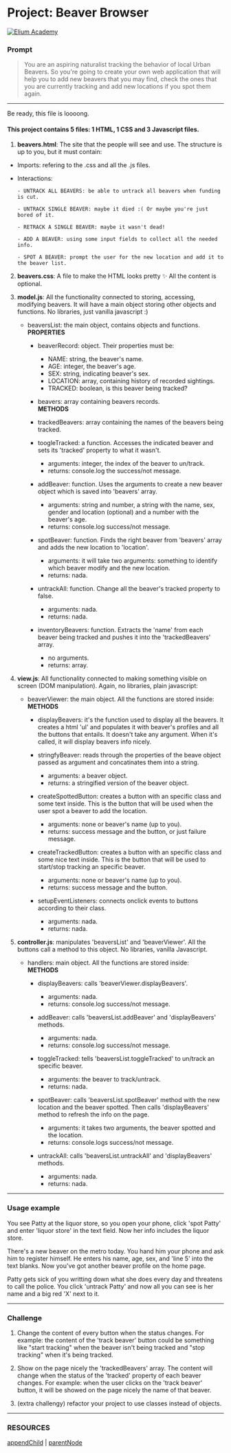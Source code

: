 # Project: Beaver Browser

[![Elium Academy](http://www.zoomby.es/img/Elium-Logo-200-px-Black-PNG.png)](http://www.elium.academy)


### Prompt

> You are an aspiring naturalist tracking the behavior of local Urban Beavers. So you're going to create your own web application that will help you to add new beavers that you may find, check the ones that you are currently tracking and add new locations if you spot them again.

---

Be ready, this file is loooong.

#### This project contains 5 files: 1 HTML, 1 CSS and 3 Javascript files.

1. **beavers.html**: The site that the people will see and use. The structure is up to you, but it must contain:  

  + Imports: refering to the .css and all the .js files.  
  + Interactions:

  		- UNTRACK ALL BEAVERS: be able to untrack all beavers when funding is cut.

  		- UNTRACK SINGLE BEAVER: maybe it died :( Or maybe you're just bored of it.

  		- RETRACK A SINGLE BEAVER: maybe it wasn't dead!

  		- ADD A BEAVER: using some input fields to collect all the needed info.

  		- SPOT A BEAVER: prompt the user for the new location and add it to the beaver list.

2. **beavers.css**: A file to make the HTML looks pretty :sparkles: All the content is optional.

3. **model.js**: All the functionality connected to storing, accessing, modifying beavers. It will have a main object storing other objects and functions. No libraries, just vanilla javascript :)

	+ beaversList: the main object, contains objects and functions.  
	**PROPERTIES**

		- beaverRecord: object. Their properties must be:

			* NAME: string, the beaver's name.  
			* AGE: integer, the beaver's age.  
			* SEX: string, indicating beaver's sex.  
			* LOCATION: array, containing history of recorded sightings.  
			* TRACKED: boolean, is this beaver being tracked?

		- beavers: array containing beavers records.  
	**METHODS**

		- trackedBeavers: array containing the names of the beavers being tracked.  
		- toogleTracked: a function. Accesses the indicated beaver and sets its 'tracked' property to what it wasn't.

			* arguments: integer, the index of the beaver to un/track.  
			* returns: console.log the success/not message.

		- addBeaver: function. Uses the arguments to create a new beaver object which is saved into 'beavers' array.

			* arguments: string and number, a string with the name, sex, gender and location (optional) and a number with the beaver's age.  
			* returns: console.log success/not message.

		- spotBeaver: function. Finds the right beaver from 'beavers' array and adds the new location to 'location'.

			* arguments: it will take two arguments: something to identify which beaver modify and the new location.  
			* returns: nada.

		- untrackAll: function. Change all the beaver's tracked property to false.

			* arguments: nada.  
			* returns: nada.

		- inventoryBeavers: function. Extracts the 'name' from each beaver being tracked and pushes it into the 'trackedBeavers' array.

			* no arguments.  
			* returns: array.

4. **view.js**: All functionality connected to making something visible on screen (DOM manipulation). Again, no libraries, plain javascript:

	+ beaverViewer: the main object. All the functions are stored inside:  
	**METHODS**

		- displayBeavers: it's the function used to display all the beavers. It creates a html 'ul' and populates it with beaver's profiles and all the buttons that entails. It doesn't take any argument. When it's called, it will display beavers info nicely.

		- stringfyBeaver: reads through the properties of the beave object passed as argument and concatinates them into a string.

			* arguments: a beaver object.  
			* returns: a stringified version of the beaver object.

		- createSpottedButton: creates a button with an specific class and some text inside. This is the button that will be used when the user spot a beaver to add the location.

			* arguments: none or beaver's name (up to you).  
			* returns: success message and the button, or just failure message.

		- createTrackedButton: creates a button with an specific class and some nice text inside. This is the button that will be used to start/stop tracking an specific beaver.

			* arguments: none or beaver's name (up to you).  
			* returns: success message and the button.

		- setupEventListeners: connects onclick events to buttons according to their class.

			* arguments: nada.  
			* returns: nada.

5. **controller.js**: manipulates 'beaversList' and 'beaverViewer'. All the buttons call a method to this object. No libraries, vanilla Javascript.

	+ handlers: main object. All the functions are stored inside:  
	**METHODS**

		- displayBeavers: calls 'beaverViewer.displayBeavers'.

			* arguments: nada.  
			* returns: console.log success/not message.

		- addBeaver: calls 'beaversList.addBeaver' and 'displayBeavers' methods.

			* arguments: nada.  
			* returns: console.log success/not message.

		- toggleTracked: tells 'beaversList.toggleTracked' to un/track an specific beaver.

			* arguments: the beaver to track/untrack.  
			* returns: nada.

		- spotBeaver: calls 'beaversList.spotBeaver' method with the new location and the beaver spotted. Then calls 'displayBeavers' method to refresh the info on the page.

			* arguments: it takes two arguments, the beaver spotted and the location.  
			* returns: console.logs success/not message.

		- untrackAll: calls 'beaversList.untrackAll' and 'displayBeavers' methods.

			* arguments: nada.
			* returns: nada.

---

### Usage example

You see Patty at the liquor store, so you open your phone, click 'spot Patty' and enter 'liquor store' in the text field. Now her info includes the liquor store.

There's a new beaver on the metro today. You hand him your phone and ask him to register himself. He enters his name, age, sex, and 'line 5' into the text blanks. Now you've got another beaver profile on the home page.

Patty gets sick of you writting down what she does every day and threatens to call the police. You click 'untrack Patty' and now all you can see is her name and a big red 'X' next to it.

---

### Challenge

1. Change the content of every button when the status changes. For example: the content of the 'track beaver' button could be something like "start tracking" when the beaver isn't being tracked and "stop tracking" when it's being tracked.

2. Show on the page nicely the 'trackedBeavers' array. The content will change when the status of the 'tracked' property of each beaver changes. For example: when the user clicks on the 'track beaver' button, it will be showed on the page nicely the name of that beaver.

3. (extra challengy) refactor your project to use classes instead of objects.

---

### RESOURCES

[appendChild](https://developer.mozilla.org/en/docs/Web/API/Node/appendChild) | [parentNode](https://developer.mozilla.org/en/docs/Web/API/ParentNode)
